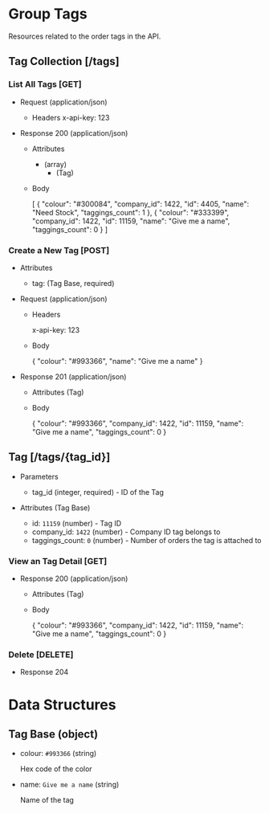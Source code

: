 # Group Tags

Resources related to the order tags in the API.

## Tag Collection [/tags]

### List All Tags [GET]

+ Request (application/json)

    + Headers
        x-api-key: 123

+ Response 200 (application/json)

    + Attributes
        + (array)
            + (Tag)

    + Body

        [
            {
                "colour": "#300084",
                "company_id": 1422,
                "id": 4405,
                "name": "Need Stock",
                "taggings_count": 1
            },
            {
                "colour": "#333399",
                "company_id": 1422,
                "id": 11159,
                "name": "Give me a name",
                "taggings_count": 0
            }
        ]


### Create a New Tag [POST]

+ Attributes
    + tag: (Tag Base, required)

+ Request (application/json)

    + Headers

        x-api-key: 123

    + Body

        {
            "colour": "#993366",
            "name": "Give me a name"
        }

+ Response 201 (application/json)

    + Attributes (Tag)

    + Body

        {
            "colour": "#993366",
            "company_id": 1422,
            "id": 11159,
            "name": "Give me a name",
            "taggings_count": 0
        }

## Tag [/tags/{tag_id}]

+ Parameters
    + tag_id (integer, required) - ID of the Tag

+ Attributes (Tag Base)
    + id: `11159` (number) - Tag ID
    + company_id: `1422` (number) - Company ID tag belongs to
    + taggings_count: `0` (number) - Number of orders the tag is attached to

### View an Tag Detail [GET]

+ Response 200 (application/json)

    + Attributes (Tag)

    + Body

        {
            "colour": "#993366",
            "company_id": 1422,
            "id": 11159,
            "name": "Give me a name",
            "taggings_count": 0
        }

### Delete [DELETE]

+ Response 204

# Data Structures

## Tag Base (object)
+ colour: `#993366` (string)

    Hex code of the color

+ name: `Give me a name` (string)

    Name of the tag
